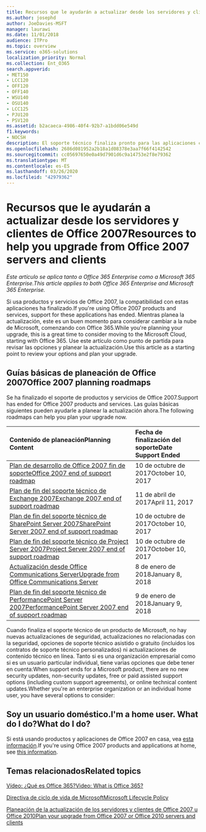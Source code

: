 ```yaml
---
title: Recursos que le ayudarán a actualizar desde los servidores y clientes de Office 2007
ms.author: josephd
author: JoeDavies-MSFT
manager: laurawi
ms.date: 11/01/2018
audience: ITPro
ms.topic: overview
ms.service: o365-solutions
localization_priority: Normal
ms.collection: Ent_O365
search.appverid:
- MET150
- LCC120
- OFF120
- OFF140
- WSU140
- OSU140
- LCC125
- PJU120
- PSV120
ms.assetid: b2acaeca-4986-40f4-92b7-a1bdd06e549d
f1.keywords:
- NOCSH
description: El soporte técnico finaliza pronto para las aplicaciones cliente y servidores de Office 2007, y los contratos de soporte personalizados no están disponibles. Use este artículo para empezar a planear la actualización ahora.
ms.openlocfilehash: 2686d081952a2b18a1d08378e3aa7f66f4142542
ms.sourcegitcommit: cc05697650e0a49d7901d6c9a14753e2f8e79362
ms.translationtype: MT
ms.contentlocale: es-ES
ms.lasthandoff: 03/26/2020
ms.locfileid: "42979362"
---
```

# <a name="resources-to-help-you-upgrade-from-office-2007-servers-and-clients"></a><span data-ttu-id="38b1d-104">Recursos que le ayudarán a actualizar desde los servidores y clientes de Office 2007</span><span class="sxs-lookup"><span data-stu-id="38b1d-104">Resources to help you upgrade from Office 2007 servers and clients</span></span>

<span data-ttu-id="38b1d-105">*Este artículo se aplica tanto a Office 365 Enterprise como a Microsoft 365 Enterprise.*</span><span class="sxs-lookup"><span data-stu-id="38b1d-105">*This article applies to both Office 365 Enterprise and Microsoft 365 Enterprise.*</span></span>

<span data-ttu-id="38b1d-106">Si usa productos y servicios de Office 2007, la compatibilidad con estas aplicaciones ha finalizado.</span><span class="sxs-lookup"><span data-stu-id="38b1d-106">If you're using Office 2007 products and services, support for these applications has ended.</span></span> <span data-ttu-id="38b1d-107">Mientras planea la actualización, este es un buen momento para considerar cambiar a la nube de Microsoft, comenzando con Office 365.</span><span class="sxs-lookup"><span data-stu-id="38b1d-107">While you're planning your upgrade, this is a great time to consider moving to the Microsoft Cloud, starting with Office 365.</span></span> <span data-ttu-id="38b1d-108">Use este artículo como punto de partida para revisar las opciones y planear la actualización.</span><span class="sxs-lookup"><span data-stu-id="38b1d-108">Use this article as a starting point to review your options and plan your upgrade.</span></span>
      
## <a name="office-2007-planning-roadmaps"></a><span data-ttu-id="38b1d-109">Guías básicas de planeación de Office 2007</span><span class="sxs-lookup"><span data-stu-id="38b1d-109">Office 2007 planning roadmaps</span></span>
  
<span data-ttu-id="38b1d-110">Se ha finalizado el soporte de productos y servicios de Office 2007.</span><span class="sxs-lookup"><span data-stu-id="38b1d-110">Support has ended for Office 2007 products and services.</span></span> <span data-ttu-id="38b1d-111">Las guías básicas siguientes pueden ayudarle a planear la actualización ahora.</span><span class="sxs-lookup"><span data-stu-id="38b1d-111">The following roadmaps can help you plan your upgrade now.</span></span>

|<span data-ttu-id="38b1d-112">**Contenido de planeación**</span><span class="sxs-lookup"><span data-stu-id="38b1d-112">**Planning Content**</span></span>|<span data-ttu-id="38b1d-113">**Fecha de finalización del soporte**</span><span class="sxs-lookup"><span data-stu-id="38b1d-113">**Date Support Ended**</span></span>|
|:-----|:-----|
|[<span data-ttu-id="38b1d-114">Plan de desarrollo de Office 2007 fin de soporte</span><span class="sxs-lookup"><span data-stu-id="38b1d-114">Office 2007 end of support roadmap</span></span>](https://docs.microsoft.com/DeployOffice/office-2007-end-support-roadmap) <br/> |<span data-ttu-id="38b1d-115">10 de octubre de 2017</span><span class="sxs-lookup"><span data-stu-id="38b1d-115">October 10, 2017</span></span>  <br/> |
|[<span data-ttu-id="38b1d-116">Plan de fin del soporte técnico de Exchange 2007</span><span class="sxs-lookup"><span data-stu-id="38b1d-116">Exchange 2007 end of support roadmap</span></span>](exchange-2007-end-of-support.md) <br/> |<span data-ttu-id="38b1d-117">11 de abril de 2017</span><span class="sxs-lookup"><span data-stu-id="38b1d-117">April 11, 2017</span></span>  <br/> |
|[<span data-ttu-id="38b1d-118">Plan de fin del soporte técnico de SharePoint Server 2007</span><span class="sxs-lookup"><span data-stu-id="38b1d-118">SharePoint Server 2007 end of support roadmap</span></span>](sharepoint-2007-end-of-support.md) <br/> |<span data-ttu-id="38b1d-119">10 de octubre de 2017</span><span class="sxs-lookup"><span data-stu-id="38b1d-119">October 10, 2017</span></span>  <br/> |
|[<span data-ttu-id="38b1d-120">Plan de fin del soporte técnico de Project Server 2007</span><span class="sxs-lookup"><span data-stu-id="38b1d-120">Project Server 2007 end of support roadmap</span></span>](project-server-2007-end-of-support.md) <br/> |<span data-ttu-id="38b1d-121">10 de octubre de 2017</span><span class="sxs-lookup"><span data-stu-id="38b1d-121">October 10, 2017</span></span>  <br/> |
|[<span data-ttu-id="38b1d-122">Actualización desde Office Communications Server</span><span class="sxs-lookup"><span data-stu-id="38b1d-122">Upgrade from Office Communications Server</span></span>](https://docs.microsoft.com/SkypeForBusiness/plan-your-deployment/upgrade) <br/> |<span data-ttu-id="38b1d-123">8 de enero de 2018</span><span class="sxs-lookup"><span data-stu-id="38b1d-123">January 8, 2018</span></span>  <br/> |
|[<span data-ttu-id="38b1d-124">Plan de fin del soporte técnico de PerformancePoint Server 2007</span><span class="sxs-lookup"><span data-stu-id="38b1d-124">PerformancePoint Server 2007 end of support roadmap</span></span>](pps-2007-end-of-support.md) <br/> |<span data-ttu-id="38b1d-125">9 de enero de 2018</span><span class="sxs-lookup"><span data-stu-id="38b1d-125">January 9, 2018</span></span>  <br/> |
   
<span data-ttu-id="38b1d-126">Cuando finaliza el soporte técnico de un producto de Microsoft, no hay nuevas actualizaciones de seguridad, actualizaciones no relacionadas con la seguridad, opciones de soporte técnico asistido o gratuito (incluidos los contratos de soporte técnico personalizados) ni actualizaciones de contenido técnico en línea. Tanto si es una organización empresarial como si es un usuario particular individual, tiene varias opciones que debe tener en cuenta:</span><span class="sxs-lookup"><span data-stu-id="38b1d-126">When support ends for a Microsoft product, there are no new security updates, non-security updates, free or paid assisted support options (including custom support agreements), or online technical content updates.Whether you're an enterprise organization or an individual home user, you have several options to consider:</span></span>

## <a name="im-a-home-user-what-do-i-do"></a><span data-ttu-id="38b1d-127">Soy un usuario doméstico.</span><span class="sxs-lookup"><span data-stu-id="38b1d-127">I'm a home user.</span></span> <span data-ttu-id="38b1d-128">What do I do?</span><span class="sxs-lookup"><span data-stu-id="38b1d-128">What do I do?</span></span>

<span data-ttu-id="38b1d-129">Si está usando productos y aplicaciones de Office 2007 en casa, vea [esta información](plan-upgrade-previous-versions-office.md#im-a-home-user-what-do-i-do).</span><span class="sxs-lookup"><span data-stu-id="38b1d-129">If you're using Office 2007 products and applications at home, see [this information](plan-upgrade-previous-versions-office.md#im-a-home-user-what-do-i-do).</span></span>
     
## <a name="related-topics"></a><span data-ttu-id="38b1d-130">Temas relacionados</span><span class="sxs-lookup"><span data-stu-id="38b1d-130">Related topics</span></span>

[<span data-ttu-id="38b1d-131">Vídeo: ¿Qué es Office 365?</span><span class="sxs-lookup"><span data-stu-id="38b1d-131">Video: What is Office 365?</span></span>](https://support.office.com/article/847caf12-2589-452c-8aca-1c009797678b.aspx)
  
[<span data-ttu-id="38b1d-132">Directiva de ciclo de vida de Microsoft</span><span class="sxs-lookup"><span data-stu-id="38b1d-132">Microsoft Lifecycle Policy</span></span>](https://go.microsoft.com/fwlink/?linkid=865200)

[<span data-ttu-id="38b1d-133">Planeación de la actualización de los servidores y clientes de Office 2007 u Office 2010</span><span class="sxs-lookup"><span data-stu-id="38b1d-133">Plan your upgrade from Office 2007 or Office 2010 servers and clients</span></span>](plan-upgrade-previous-versions-office.md)
  

